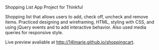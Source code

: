Shopping List App Project for Thinkful

Shopping list that allows users to add, check off, uncheck and remove items. 
Practiced designing and wireframing, HTML, styling with CSS, and using jQuery events and to add interactive behavior. 
Also used media queries for responsive style. 

Live preview avaliable at http://14lmarie.github.io/shoppingcart.

